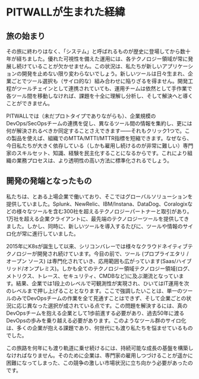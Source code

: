 # PITWALLが生まれた経緯

<!--
# 📘 PITWALLが生まれた経緯
-->

## 旅の始まり

その旅に終わりはなく、「システム」と呼ばれるものが歴史に登場してから数十年が経ちました。優れた可視性を備えた運用には、各テクノロジー領域が常に発展し続けていることが欠かせません。この状況は、私たちが新しいアプリケーションの開発を止めない限り変わらないでしょう。新しいツールは日々生まれ、企業ごとでツール選択も（サイロ的な）組み合わせに陥りざるを得ません。開発工程がツールチェインとして連携されていても、運用チームは依然として手作業で各ツール間を移動しなければ、課題を十全に理解し分析し、そして解決へと導くことができません。

PITWALLでは（未だプロトタイプでありながらも）、企業規模のDevOps/SecOpsチームの連携を促し、異なるツール間の情報を集約し、更には何が解決されるべきか同定することさえできます――それもクリック1つで。この製品を使えば、組織でのMTTA/MTTI/MTTR指標を短縮できます。なぜなら、今日私たちが大きく依存している（しかも雇用し続けるのが非常に難しい）専門家のスキルセット、知識、経験を民主化することになるからです。これにより組織の業務プロセスは、より透明性の高い方法に標準化されるでしょう。


## 開発の発端となったもの <a href="#why-we-built-this." id="why-we-built-this."></a>

私たちは、とある上場企業で働いており、そこではグローバルソリューションを提供していました。Splunk、NewRelic、IBM/Instana、DataDog、Coralogixなどの様々なツールを含む300社を超えるテクノロジーパートナーと取引があり。1万社を超える企業クライアントに、最先端のテクノロジーツールを提供してきました。しかし、同時に、新しいツールを導入するたびに、ツールや情報のサイロ化が常に進行していました。

2015年にK8sが誕生して以来、シリコンバレーでは様々なクラウドネイティブテクノロジーが開発され続けています。今目の前で、ツール (プロプライエタリ / オープン ソース) は専門化されていき、応用範囲も広がっています(Saas/ハイブリッド/オンプレミス)。しかも全てのテクノロジー領域テクノロジー領域(ログ、メトリクス、トレース、セキュリティ、CMDBなど)に及ぶ潮流となっています。結果、企業では1段上のレベルで可観測性が実現され、ひいてはIT運用を次のレベルまで押し上げることとなります。ここで強調したいことは、単一のツールのみでDevOpsチームの作業を全て見通すことはできず、そして企業ごとの状況に応じ異なった選択が成されている点です。この問題を解決するには、真のDevOpsチームを抱える企業として1歩前進する必要があり、過去50年に渡るDevOpsの歩みを乗り越える必要があります。このようなツール群のサイロ化は、多くの企業が抱える課題であり、何世代にも渡り私たちを悩ませているものでした。

この旅路を何年にも渡り軌道に乗せ続けるには、持続可能な成長の基盤を構築しなければなりません。そのために企業は、専門家の雇用しつづけることが遥かに困難になってしまった、この競争の激しい市場状況に立ち向かう必要があったのです。
